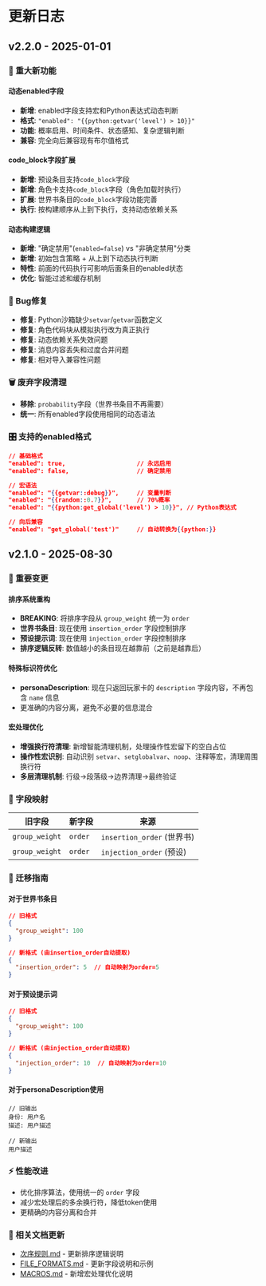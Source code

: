 # 更新日志

## v2.2.0 - 2025-01-01

### 🎯 重大新功能

#### 动态enabled字段
- **新增**: enabled字段支持宏和Python表达式动态判断
- **格式**: `"enabled": "{{python:getvar('level') > 10}}"`
- **功能**: 概率启用、时间条件、状态感知、复杂逻辑判断
- **兼容**: 完全向后兼容现有布尔值格式

#### code_block字段扩展
- **新增**: 预设条目支持`code_block`字段
- **新增**: 角色卡支持`code_block`字段（角色加载时执行）
- **扩展**: 世界书条目的`code_block`字段功能完善
- **执行**: 按构建顺序从上到下执行，支持动态依赖关系

#### 动态构建逻辑
- **新增**: "确定禁用"(`enabled=false`) vs "非确定禁用"分类
- **新增**: 初始包含策略 + 从上到下动态执行判断
- **特性**: 前面的代码执行可影响后面条目的enabled状态
- **优化**: 智能过滤和缓存机制

### 🔧 Bug修复
- **修复**: Python沙箱缺少`setvar`/`getvar`函数定义
- **修复**: 角色代码块从模拟执行改为真正执行
- **修复**: 动态依赖关系失效问题
- **修复**: 消息内容丢失和过度合并问题
- **修复**: 相对导入兼容性问题

### 🗑️ 废弃字段清理
- **移除**: `probability`字段（世界书条目不再需要）
- **统一**: 所有enabled字段使用相同的动态语法

### 🎛️ 支持的enabled格式
```json
// 基础格式
"enabled": true,                    // 永远启用
"enabled": false,                   // 确定禁用

// 宏语法
"enabled": "{{getvar::debug}}",     // 变量判断
"enabled": "{{random::0.7}}",       // 70%概率
"enabled": "{{python:get_global('level') > 10}}", // Python表达式

// 向后兼容
"enabled": "get_global('test')"     // 自动转换为{{python:}}
```

## v2.1.0 - 2025-08-30

### 🔧 重要变更

#### 排序系统重构
- **BREAKING**: 将排序字段从 `group_weight` 统一为 `order`
- **世界书条目**: 现在使用 `insertion_order` 字段控制排序
- **预设提示词**: 现在使用 `injection_order` 字段控制排序
- **排序逻辑反转**: 数值越小的条目现在越靠前（之前是越靠后）

#### 特殊标识符优化
- **personaDescription**: 现在只返回玩家卡的 `description` 字段内容，不再包含 `name` 信息
- 更准确的内容分离，避免不必要的信息混合

#### 宏处理优化
- **增强换行符清理**: 新增智能清理机制，处理操作性宏留下的空白占位
- **操作性宏识别**: 自动识别 `setvar`、`setglobalvar`、`noop`、注释等宏，清理周围换行符
- **多层清理机制**: 行级→段落级→边界清理→最终验证

### 📝 字段映射

| 旧字段 | 新字段 | 来源 |
|-------|--------|------|
| `group_weight` | `order` | `insertion_order` (世界书) |
| `group_weight` | `order` | `injection_order` (预设) |

### 🔄 迁移指南

#### 对于世界书条目
```json
// 旧格式
{
  "group_weight": 100
}

// 新格式 (由insertion_order自动提取)
{
  "insertion_order": 5  // 自动映射为order=5
}
```

#### 对于预设提示词
```json
// 旧格式
{
  "group_weight": 100
}

// 新格式 (由injection_order自动提取)
{
  "injection_order": 10  // 自动映射为order=10
}
```

#### 对于personaDescription使用
```text
// 旧输出
身份: 用户名
描述: 用户描述

// 新输出
用户描述
```

### ⚡ 性能改进
- 优化排序算法，使用统一的 `order` 字段
- 减少宏处理后的多余换行符，降低token使用
- 更精确的内容分离和合并

### 🔗 相关文档更新
- [次序规则.md](次序规则.md) - 更新排序逻辑说明
- [FILE_FORMATS.md](FILE_FORMATS.md) - 更新字段说明和示例
- [MACROS.md](MACROS.md) - 新增宏处理优化说明
